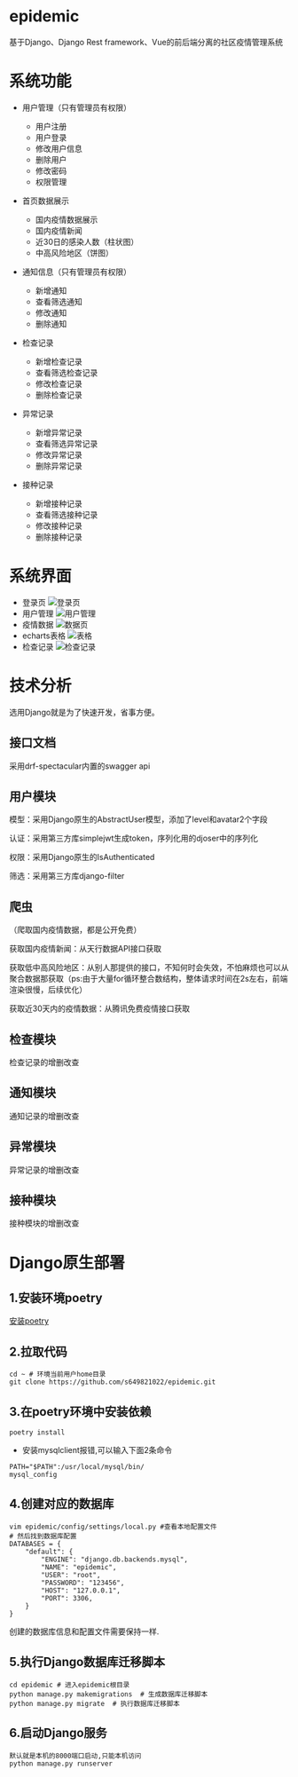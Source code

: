 # epidemic
基于Django、Django Rest framework、Vue的前后端分离的社区疫情管理系统

# 系统功能
- 用户管理（只有管理员有权限）
  - 用户注册
  - 用户登录
  - 修改用户信息
  - 删除用户
  - 修改密码
  - 权限管理

- 首页数据展示
  - 国内疫情数据展示
  - 国内疫情新闻
  - 近30日的感染人数（柱状图）
  - 中高风险地区（饼图）

- 通知信息（只有管理员有权限）
  - 新增通知
  - 查看筛选通知
  - 修改通知
  - 删除通知

- 检查记录
  - 新增检查记录
  - 查看筛选检查记录
  - 修改检查记录
  - 删除检查记录

- 异常记录
  - 新增异常记录
  - 查看筛选异常记录
  - 修改异常记录
  - 删除异常记录
  
- 接种记录
  - 新增接种记录
  - 查看筛选接种记录
  - 修改接种记录
  - 删除接种记录


# 系统界面
- 登录页
![登录页](./screenshots/index.png)
- 用户管理
![用户管理](./screenshots/users.png)
- 疫情数据
![数据页](./screenshots/data.png)
- echarts表格
![表格](./screenshots/echarts.png)
- 检查记录
![检查记录](./screenshots/inspection.png)

# 技术分析
选用Django就是为了快速开发，省事方便。

## 接口文档
采用drf-spectacular内置的swagger api

## 用户模块
模型：采用Django原生的AbstractUser模型，添加了level和avatar2个字段

认证：采用第三方库simplejwt生成token，序列化用的djoser中的序列化

权限：采用Django原生的IsAuthenticated

筛选：采用第三方库django-filter

## 爬虫
（爬取国内疫情数据，都是公开免费）

获取国内疫情新闻：从天行数据API接口获取

获取低中高风险地区：从别人那提供的接口，不知何时会失效，不怕麻烦也可以从聚合数据那获取（ps:由于大量for循环整合数结构，整体请求时间在2s左右，前端渲染很慢，后续优化）

获取近30天内的疫情数据：从腾讯免费疫情接口获取

## 检查模块
检查记录的增删改查

## 通知模块
通知记录的增删改查

## 异常模块
异常记录的增删改查

## 接种模块
接种模块的增删改查

# Django原生部署

## 1.安装环境poetry
[安装poetry](https://www.cnblogs.com/jiakecong/p/15430012.html)

## 2.拉取代码
```
cd ~ # 环境当前用户home目录
git clone https://github.com/s649821022/epidemic.git
```

## 3.在poetry环境中安装依赖
```
poetry install
```
- 安装mysqlclient报错,可以输入下面2条命令
```
PATH="$PATH":/usr/local/mysql/bin/
mysql_config
```

## 4.创建对应的数据库
```
vim epidemic/config/settings/local.py #查看本地配置文件
# 然后找到数据库配置
DATABASES = {
    "default": {
        "ENGINE": "django.db.backends.mysql",
        "NAME": "epidemic",
        "USER": "root",
        "PASSWORD": "123456",
        "HOST": "127.0.0.1",
        "PORT": 3306,
    }
}
```
创建的数据库信息和配置文件需要保持一样.

## 5.执行Django数据库迁移脚本
```
cd epidemic # 进入epidemic根目录
python manage.py makemigrations  # 生成数据库迁移脚本
python manage.py migrate  # 执行数据库迁移脚本
```

## 6.启动Django服务
```
默认就是本机的8000端口启动,只能本机访问
python manage.py runserver 
```

